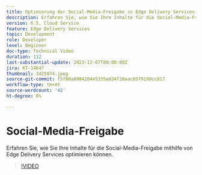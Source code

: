 ```yaml
---
title: Optimierung der Social-Media-Freigabe in Edge Delivery Services
description: Erfahren Sie, wie Sie Ihre Inhalte für die Social-Media-Freigabe mithilfe von Edge Delivery Services optimieren können.
version: 6.5, Cloud Service
feature: Edge Delivery Services
topic: Development
role: Developer
level: Beginner
doc-type: Technical Video
duration: 112
last-substantial-update: 2023-12-07T00:00:00Z
jira: KT-14647
thumbnail: 3425974.jpeg
source-git-commit: f5f80a898420445335ed34f20aac6579199cc817
workflow-type: tm+mt
source-wordcount: '42'
ht-degree: 0%

---
```



# Social-Media-Freigabe

Erfahren Sie, wie Sie Ihre Inhalte für die Social-Media-Freigabe mithilfe von Edge Delivery Services optimieren können.

>[!VIDEO](https://video.tv.adobe.com/v/3425974/?learn=on)

